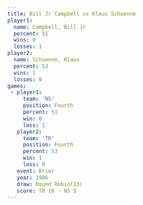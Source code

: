 ```yaml
---
title: Bill Jr Campbell vs Klaus Schoenne
player1:                 
  name: Campbell, Bill Jr
  percent: 51            
  wins: 0                
  losses: 1              
player2:                 
  name: Schoenne, Klaus  
  percent: 53            
  wins: 1                
  losses: 0              
games:
 - player1:          
     team: 'NS'      
     position: Fourth
     percent: 51     
     win: 0          
     loss: 1         
   player2:          
     team: 'TR'      
     position: Fourth
     percent: 53     
     win: 1          
     loss: 0         
   event: Brier         
   year: 1986           
   draw: Round Robin(13)
   score: TR 10 - NS 5  
---
```

